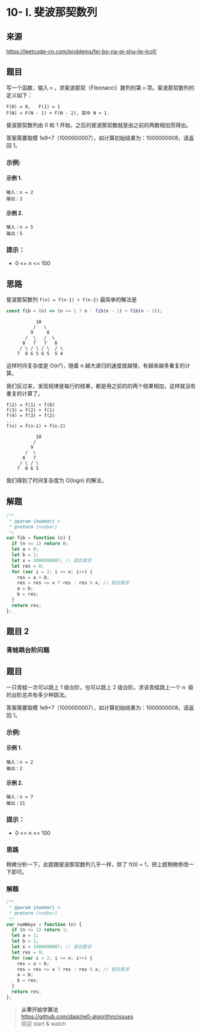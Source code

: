 # 10- I. 斐波那契数列

## 来源

https://leetcode-cn.com/problems/fei-bo-na-qi-shu-lie-lcof/

## 题目

写一个函数，输入 `n` ，求斐波那契（Fibonacci）数列的第 `n` 项。斐波那契数列的定义如下：

```
F(0) = 0,   F(1) = 1
F(N) = F(N - 1) + F(N - 2), 其中 N > 1.
```

斐波那契数列由 0 和 1 开始，之后的斐波那契数就是由之前的两数相加而得出。

答案需要取模 1e9+7（1000000007），如计算初始结果为：1000000008，请返回 1。

### 示例:

#### 示例 1.

```
输入：n = 2
输出：1
```

#### 示例 2.

```
输入：n = 5
输出：5
```

### 提示：

- 0 <= n <= 100

## 思路

斐波那契数列 `f(n) = f(n-1) + f(n-2)` 最简单的解法是

```js
const fib = (n) => (n <= 1 ? n : fib(n - 1) + fib(n - 2));
```

```
           10
          /   \
         9     8
       /  \   /  \
      8   7   7   6
     / \ / \ / \  / \
    7  8 6 5 6 5  5 4
```

这样时间复杂度是 O(n²)，随着 n 越大递归的速度就越慢，有越来越多重复的计算。

我们反过来，发现规律是每行的结果，都是用之前的的两个结果相加，这样就没有重复的计算了。

```
f(2) = f(1) + f(0)
f(3) = f(2) + f(1)
f(4) = f(3) + f(2)
...
f(n) = f(n-1) + f(n-2)
```

```
           10
          /
         9
       /  \
      8   7
     / \ / \
    7  8 6 5
```

我们得到了时间复杂度为 O(logn) 的解法，

## 解题

```js
/**
 * @param {number} n
 * @return {number}
 */
var fib = function (n) {
  if (n <= 1) return n;
  let a = 0;
  let b = 1;
  let x = 1000000007; // 题目要求
  let res = 0;
  for (var i = 2; i <= n; i++) {
    res = a + b;
    res = res <= x ? res : res % x; // 题目要求
    a = b;
    b = res;
  }
  return res;
};
```

## 题目 2

### 青蛙跳台阶问题

## 题目

一只青蛙一次可以跳上 1 级台阶，也可以跳上 2 级台阶。求该青蛙跳上一个 n  级的台阶总共有多少种跳法。

答案需要取模 1e9+7（1000000007），如计算初始结果为：1000000008，请返回 1。

### 示例:

#### 示例 1.

```
输入：n = 2
输出：2
```

#### 示例 2.

```
输入：n = 7
输出：21
```

### 提示：

- 0 <= n <= 100

### 思路

稍微分析一下，此题跟斐波那契数列几乎一样，除了 f(0) = 1，把上题稍微修改一下即可。

### 解题

```js
/**
 * @param {number} n
 * @return {number}
 */
var numWays = function (n) {
  if (n <= 1) return 1;
  let a = 1;
  let b = 1;
  let x = 1000000007; // 题目要求
  let res = 0;
  for (var i = 2; i <= n; i++) {
    res = a + b;
    res = res <= x ? res : res % x; // 题目要求
    a = b;
    b = res;
  }
  return res;
};
```

> **从零开始学算法**  
> https://github.com/daqi/re0-algorithm/issues  
> 欢迎 start & watch
